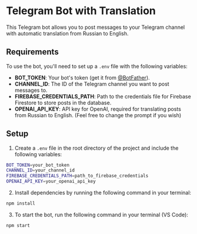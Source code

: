 # Telegram Bot with Translation

This Telegram bot allows you to post messages to your Telegram channel with automatic translation from Russian to English.

## Requirements

To use the bot, you'll need to set up a `.env` file with the following variables:

- **BOT_TOKEN**: Your bot's token (get it from [@BotFather](https://t.me/BotFather)).
- **CHANNEL_ID**: The ID of the Telegram channel you want to post messages to.
- **FIREBASE_CREDENTIALS_PATH**: Path to the credentials file for Firebase Firestore to store posts in the database.
- **OPENAI_API_KEY**: API key for OpenAI, required for translating posts from Russian to English. (Feel free to change the prompt if you wish)

## Setup

1. Create a `.env` file in the root directory of the project and include the following variables:

```bash
BOT_TOKEN=your_bot_token
CHANNEL_ID=your_channel_id
FIREBASE_CREDENTIALS_PATH=path_to_firebase_credentials
OPENAI_API_KEY=your_openai_api_key
```

2. Install dependencies by running the following command in your terminal: 
```bash
npm install
```

3. To start the bot, run the following command in your terminal (VS Code):
```bash
npm start
```
